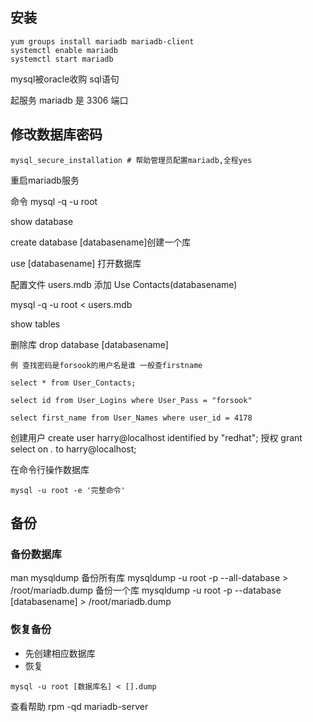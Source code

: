 ## 安装
```
yum groups install mariadb mariadb-client
systemctl enable mariadb
systemctl start mariadb
```
mysql被oracle收购
sql语句


起服务
mariadb 是 3306 端口



## 修改数据库密码
```
mysql_secure_installation # 帮助管理员配置mariadb,全程yes
```

重启mariadb服务

命令
mysql -q -u root

show database

create database [databasename]创建一个库

use [databasename] 打开数据库

配置文件 users.mdb
添加 Use Contacts(databasename)

mysql -q -u root < users.mdb

show tables

删除库
drop database [databasename]

```
例 查找密码是forsook的用户名是谁 一般查firstname

select * from User_Contacts;

select id from User_Logins where User_Pass = "forsook"

select first_name from User_Names where user_id = 4178
```


创建用户
create user harry@localhost identified by "redhat";
授权
grant select on *.* to harry@localhost;


在命令行操作数据库
```
mysql -u root -e '完整命令'
```

## 备份
### 备份数据库
man mysqldump
备份所有库
mysqldump -u root -p --all-database > /root/mariadb.dump
备份一个库
mysqldump -u root -p --database [databasename] > /root/mariadb.dump

### 恢复备份
* 先创建相应数据库
* 恢复
```
mysql -u root [数据库名] < [].dump
```

查看帮助
rpm -qd mariadb-server
